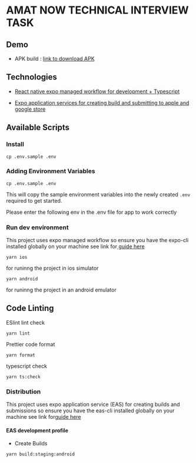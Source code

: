 # AMAT NOW  TECHNICAL INTERVIEW TASK

## Demo

- APK build : [link to download APK](https://expo.dev/accounts/cmcwebcode/projects/amat-now-task/builds/63496e82-dbf3-4047-8590-523a5db0d4ea)

## Technologies

- [React native expo managed workflow for development + Typescript](https://expo.dev/tools)

- [Expo application services for creating build and submitting to apple and google store](https://expo.dev/eas)

## Available Scripts

### Install

```
cp .env.sample .env

```

### Adding Environment Variables

```
cp .env.sample .env

```


This will copy the sample environment variables into the newly created `.env` required to get started.

Please enter the following env in the .env file for app to work correctly



### Run dev environment

This project uses expo managed workflow so ensure you have the expo-cli installed globally on your machine see link for[ guide here ](https://docs.expo.dev/get-started/installation/#expo-cli)

```
yarn ios

```

for runinng the project in ios simulator

```
yarn android

```

for runinng the project in an android emulator


## Code Linting 

ESlint lint check 

```
yarn lint

```

Prettier  code format 

```
yarn format

```

typescript check

```
yarn ts:check 

```

### Distribution 

This project uses expo application service (EAS) for creating builds and submissions so ensure you have the eas-cli installed globally on your machine see link for[guide here](https://docs.expo.dev/eas/)


#### EAS development profile  

-  Create Builds


```
yarn build:staging:android

```

